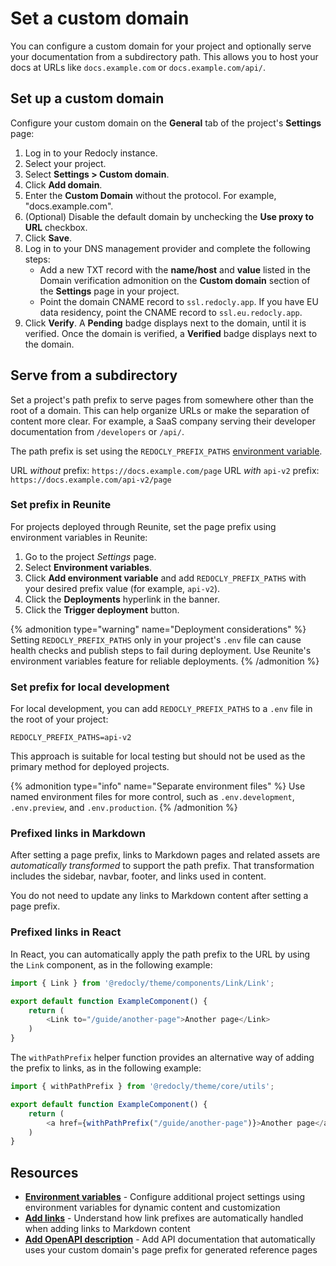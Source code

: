 # Set a custom domain

You can configure a custom domain for your project and optionally serve your documentation from a subdirectory path.
This allows you to host your docs at URLs like `docs.example.com` or `docs.example.com/api/`.

## Set up a custom domain

Configure your custom domain on the **General** tab of the project's **Settings** page:

1. Log in to your Redocly instance.
2. Select your project.
3. Select **Settings > Custom domain**.
4. Click **Add domain**.
5. Enter the **Custom Domain** without the protocol.
   For example, "docs.example.com".
6. (Optional) Disable the default domain by unchecking the **Use proxy to URL** checkbox.
7. Click **Save**.
8. Log in to your DNS management provider and complete the following steps:
   - Add a new TXT record with the **name/host** and **value** listed in the Domain verification admonition on the **Custom domain** section of the **Settings** page in your project.
   - Point the domain CNAME record to `ssl.redocly.app`.
     If you have EU data residency, point the CNAME record to `ssl.eu.redocly.app`.
9.  Click **Verify**.
    A **Pending** badge displays next to the domain, until it is verified.
    Once the domain is verified, a **Verified** badge displays next to the domain.

## Serve from a subdirectory

Set a project's path prefix to serve pages from somewhere other than the root of a domain.
This can help organize URLs or make the separation of content more clear.
For example, a SaaS company serving their developer documentation from `/developers` or `/api/`.

The path prefix is set using the `REDOCLY_PREFIX_PATHS` [environment variable](./env-variables.md).

URL _without_ prefix: `https://docs.example.com/page`
URL _with_ `api-v2` prefix: `https://docs.example.com/api-v2/page`

### Set prefix in Reunite

For projects deployed through Reunite, set the page prefix using environment variables in Reunite:

1. Go to the project _Settings_ page.
2. Select **Environment variables**.
3. Click **Add environment variable** and add `REDOCLY_PREFIX_PATHS` with your desired prefix value (for example, `api-v2`).
4. Click the **Deployments** hyperlink in the banner.
5. Click the **Trigger deployment** button.

{% admonition type="warning" name="Deployment considerations" %}
Setting `REDOCLY_PREFIX_PATHS` only in your project's `.env` file can cause health checks and publish steps to fail during deployment.
Use Reunite's environment variables feature for reliable deployments.
{% /admonition %}

### Set prefix for local development

For local development, you can add `REDOCLY_PREFIX_PATHS` to a `.env` file in the root of your project:

```shell {% title=".env" %}
REDOCLY_PREFIX_PATHS=api-v2
```

This approach is suitable for local testing but should not be used as the primary method for deployed projects.

{% admonition type="info" name="Separate environment files" %}
Use named environment files for more control, such as `.env.development`, `.env.preview`, and `.env.production`.
{% /admonition %}

### Prefixed links in Markdown

After setting a page prefix, links to Markdown pages and related assets are _automatically transformed_ to support the path prefix.
That transformation includes the sidebar, navbar, footer, and links used in content.

You do not need to update any links to Markdown content after setting a page prefix.

### Prefixed links in React

In React, you can automatically apply the path prefix to the URL by using the `Link` component, as in the following example:

```javascript {% title="ExampleComponent.tsx" %}
import { Link } from '@redocly/theme/components/Link/Link';

export default function ExampleComponent() {
    return (
        <Link to="/guide/another-page">Another page</Link>
    )
}
```

The `withPathPrefix` helper function provides an alternative way of adding the prefix to links, as in the following example:

```javascript {% title="ExampleComponent.tsx" %}
import { withPathPrefix } from '@redocly/theme/core/utils';

export default function ExampleComponent() {
    return (
        <a href={withPathPrefix("/guide/another-page")}>Another page</a>
    )
}
```

## Resources

- **[Environment variables](./env-variables.md)** - Configure additional project settings using environment variables for dynamic content and customization
- **[Add links](../../content/links.md)** - Understand how link prefixes are automatically handled when adding links to Markdown content
- **[Add OpenAPI description](../../content/api-docs/add-openapi-docs.md)** - Add API documentation that automatically uses your custom domain's page prefix for generated reference pages
